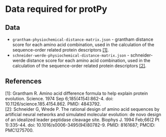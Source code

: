# Data required for protPy 

Data
----
* `grantham-physiochemical-distance-matrix.json` - grantham distance score for each amino acid combination, used in the calculation of the sequence-order related protein descriptors [[1]](#references).
* `schneider-werde-physiochemical-distance-matrix.json` - schneider-werde distance score for each amino acid combination, used in the calculation of the sequence-order related protein descriptors [[2]](#references).

References
----------
\[1\]: Grantham R. Amino acid difference formula to help explain protein evolution. Science. 1974 Sep 6;185(4154):862-4. doi: 10.1126/science.185.4154.862. PMID: 4843792. <br>
\[2\]: Schneider G, Wrede P. The rational design of amino acid sequences by artificial neural networks and simulated molecular evolution: de novo design of an idealized leader peptidase cleavage site. Biophys J. 1994 Feb;66(2 Pt 1):335-44. doi: 10.1016/s0006-3495(94)80782-9. PMID: 8161687; PMCID: PMC1275700.